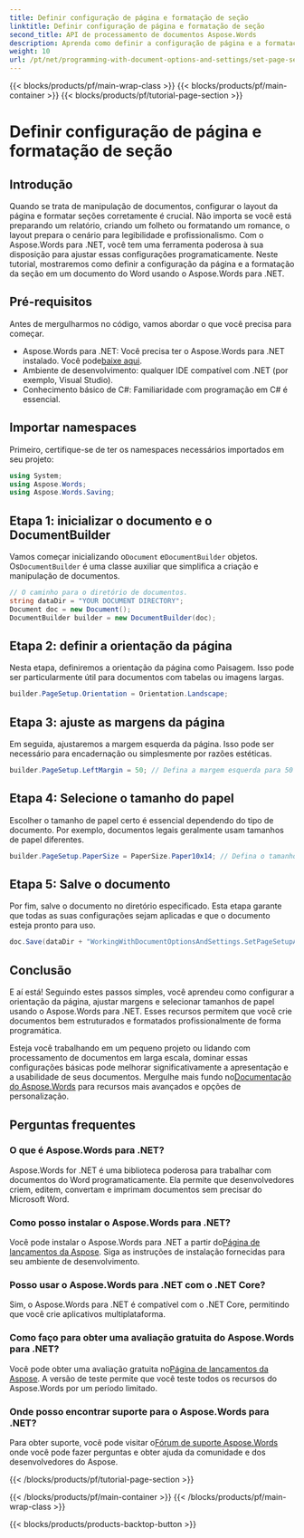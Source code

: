 ```yaml
---
title: Definir configuração de página e formatação de seção
linktitle: Definir configuração de página e formatação de seção
second_title: API de processamento de documentos Aspose.Words
description: Aprenda como definir a configuração de página e a formatação de seção em documentos do Word usando o Aspose.Words para .NET com nosso guia passo a passo. Melhore a apresentação do seu documento sem esforço.
weight: 10
url: /pt/net/programming-with-document-options-and-settings/set-page-setup-and-section-formatting/
---
```


{{< blocks/products/pf/main-wrap-class >}}
{{< blocks/products/pf/main-container >}}
{{< blocks/products/pf/tutorial-page-section >}}

# Definir configuração de página e formatação de seção

## Introdução

Quando se trata de manipulação de documentos, configurar o layout da página e formatar seções corretamente é crucial. Não importa se você está preparando um relatório, criando um folheto ou formatando um romance, o layout prepara o cenário para legibilidade e profissionalismo. Com o Aspose.Words para .NET, você tem uma ferramenta poderosa à sua disposição para ajustar essas configurações programaticamente. Neste tutorial, mostraremos como definir a configuração da página e a formatação da seção em um documento do Word usando o Aspose.Words para .NET.

## Pré-requisitos

Antes de mergulharmos no código, vamos abordar o que você precisa para começar.

-  Aspose.Words para .NET: Você precisa ter o Aspose.Words para .NET instalado. Você pode[baixe aqui](https://releases.aspose.com/words/net/).
- Ambiente de desenvolvimento: qualquer IDE compatível com .NET (por exemplo, Visual Studio).
- Conhecimento básico de C#: Familiaridade com programação em C# é essencial.

## Importar namespaces

Primeiro, certifique-se de ter os namespaces necessários importados em seu projeto:

```csharp
using System;
using Aspose.Words;
using Aspose.Words.Saving;
```

## Etapa 1: inicializar o documento e o DocumentBuilder

 Vamos começar inicializando o`Document` e`DocumentBuilder` objetos. Os`DocumentBuilder` é uma classe auxiliar que simplifica a criação e manipulação de documentos.

```csharp
// O caminho para o diretório de documentos.
string dataDir = "YOUR DOCUMENT DIRECTORY";
Document doc = new Document();
DocumentBuilder builder = new DocumentBuilder(doc);
```

## Etapa 2: definir a orientação da página

Nesta etapa, definiremos a orientação da página como Paisagem. Isso pode ser particularmente útil para documentos com tabelas ou imagens largas.

```csharp
builder.PageSetup.Orientation = Orientation.Landscape;
```

## Etapa 3: ajuste as margens da página

Em seguida, ajustaremos a margem esquerda da página. Isso pode ser necessário para encadernação ou simplesmente por razões estéticas.

```csharp
builder.PageSetup.LeftMargin = 50; // Defina a margem esquerda para 50 pontos.
```

## Etapa 4: Selecione o tamanho do papel

Escolher o tamanho de papel certo é essencial dependendo do tipo de documento. Por exemplo, documentos legais geralmente usam tamanhos de papel diferentes.

```csharp
builder.PageSetup.PaperSize = PaperSize.Paper10x14; // Defina o tamanho do papel como 10x14 polegadas.
```

## Etapa 5: Salve o documento

Por fim, salve o documento no diretório especificado. Esta etapa garante que todas as suas configurações sejam aplicadas e que o documento esteja pronto para uso.

```csharp
doc.Save(dataDir + "WorkingWithDocumentOptionsAndSettings.SetPageSetupAndSectionFormatting.docx");
```

## Conclusão

E aí está! Seguindo estes passos simples, você aprendeu como configurar a orientação da página, ajustar margens e selecionar tamanhos de papel usando o Aspose.Words para .NET. Esses recursos permitem que você crie documentos bem estruturados e formatados profissionalmente de forma programática.

Esteja você trabalhando em um pequeno projeto ou lidando com processamento de documentos em larga escala, dominar essas configurações básicas pode melhorar significativamente a apresentação e a usabilidade de seus documentos. Mergulhe mais fundo no[Documentação do Aspose.Words](https://reference.aspose.com/words/net/) para recursos mais avançados e opções de personalização.

## Perguntas frequentes

### O que é Aspose.Words para .NET?

Aspose.Words for .NET é uma biblioteca poderosa para trabalhar com documentos do Word programaticamente. Ela permite que desenvolvedores criem, editem, convertam e imprimam documentos sem precisar do Microsoft Word.

### Como posso instalar o Aspose.Words para .NET?

 Você pode instalar o Aspose.Words para .NET a partir do[Página de lançamentos da Aspose](https://releases.aspose.com/words/net/). Siga as instruções de instalação fornecidas para seu ambiente de desenvolvimento.

### Posso usar o Aspose.Words para .NET com o .NET Core?

Sim, o Aspose.Words para .NET é compatível com o .NET Core, permitindo que você crie aplicativos multiplataforma.

### Como faço para obter uma avaliação gratuita do Aspose.Words para .NET?

 Você pode obter uma avaliação gratuita no[Página de lançamentos da Aspose](https://releases.aspose.com/). A versão de teste permite que você teste todos os recursos do Aspose.Words por um período limitado.

### Onde posso encontrar suporte para o Aspose.Words para .NET?

 Para obter suporte, você pode visitar o[Fórum de suporte Aspose.Words](https://forum.aspose.com/c/words/8) onde você pode fazer perguntas e obter ajuda da comunidade e dos desenvolvedores do Aspose.

{{< /blocks/products/pf/tutorial-page-section >}}

{{< /blocks/products/pf/main-container >}}
{{< /blocks/products/pf/main-wrap-class >}}

{{< blocks/products/products-backtop-button >}}
